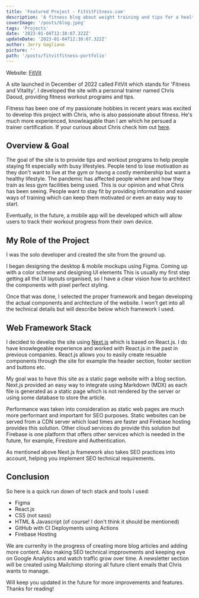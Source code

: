```yaml
---
title: 'Featured Project - FitVitFitness.com'
description: 'A fitness blog about weight training and tips for a healthy life style from a personal trainer.'
coverImage: '/posts/blog.jpeg'
tags: 'Projects'
date: '2023-01-04T12:30:07.322Z'
updateDate: '2023-01-04T12:30:07.322Z'
author: Jerry Gagliano
picture: ''
path: '/posts/fitvitfitness-portfolio'
---
```


Website: [FitVit](https://fitvitfitness.com/)

A site launched in December of 2022 called FitVit which stands for 'Fitness and Vitality'. I developed the site with a personal trainer named Chris Daoud, providing fitness workout programs and tips.

Fitness has been one of my passionate hobbies in recent years was excited to develop this project with Chris, who is also passionate about fitness. He's much more experienced, knowleagable than I am which he persued a trainer certification. If your curious about Chris check him out [here](https://fitvitfitness.com/about/).

## Overview & Goal

The goal of the site is to provide tips and workout programs to help people staying fit especially with busy lifestyles. People tend to lose motivation as they don't want to live at the gym or havng a costly membership but want a healthy lifestyle. The pandemic has affected people where and how they train as less gym facilities being used. This is our opinion and what Chris has been seeing. People want to stay fit by providing information and easier ways of training which can keep them motivated or even an easy way to start.

Eventually, in the future, a mobile app will be developed which will allow users to track their workout progress from their own device.

## My Role of the Project

I was the solo developer and created the site from the ground up.

I began designing the desktop & mobile mockups using Figma. Coming up with a color scheme and designing UI elements This is usually my first step getting all the UI layouts organised, so I have a clear vision how to architect the components with pixel perfect styling.

Once that was done, I selected the proper framework and began developing the actual components and archtecture of the website. I won't get into all the technical details but will describe below which framework I used.

## Web Framework Stack

I decided to develop the site using [Next.js](https://nextjs.org/) which is based on React.js. I do have knowlegeable experience and worked with React.js in the past in previous companies. React.js allows you to easily create resuable components through the site for example the header section, footer section and buttons etc.

My goal was to have this site as a static page website with a blog section. Next.js provided an easy way to integrate using Markdown (MDX) as each file is generated as a static page which is not rendered by the server or using some database to store the article.

Performance was taken into consideration as static web pages are much more performant and important for SEO purposes. Static websites can be served from a CDN server which load times are faster and Firebase hosting provides this solution. Other cloud services do provide this solution but Firebase is one platform that offers other services which is needed in the future, for example, Firestore and Authentication.

As mentioned above Next.js framework also takes SEO practices into account, helping you implement SEO technical requirements.

## Conclusion

So here is a quick run down of tech stack and tools I used:

- Figma
- React.js
- CSS (not sass)
- HTML & Javascript (of course! I don't think it should be mentioned)
- GitHub with CI Deployments using Actions
- Firebase Hosting

We are currenlty in the progress of creating more blog articles and adding more content. Also making SEO technical impprovments and keeping eye on Google Analytics and watch traffic grow over time. A newsletter section will be created using Mailchimp storing all future client emails that Chris wants to manage.

Will keep you updated in the future for more improvements and features. Thanks for reading!
